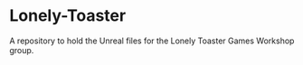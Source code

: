 Lonely-Toaster
==============

A repository to hold the Unreal files for the Lonely Toaster Games Workshop group.
